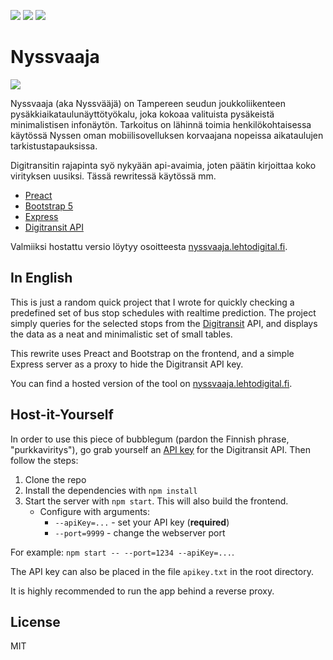 ![](https://shields.io/github/license/lehtoroni/nyssvaaja)
![](https://shields.io/github/languages/top/lehtoroni/nyssvaaja)
![](https://shields.io/github/issues/lehtoroni/nyssvaaja)


# Nyssvaaja

![](https://lehtodigital.fi/f/ukuse)

Nyssvaaja (aka Nyssvääjä) on Tampereen seudun joukkoliikenteen pysäkkiaikataulunäyttötyökalu,
joka kokoaa valituista pysäkeistä minimalistisen infonäytön.
Tarkoitus on lähinnä toimia henkilökohtaisessa käytössä
Nyssen oman mobiilisovelluksen korvaajana nopeissa aikataulujen tarkistustapauksissa.

Digitransitin rajapinta syö nykyään api-avaimia, joten päätin kirjoittaa koko virityksen uusiksi. Tässä rewritessä käytössä mm.
- [Preact](https://github.com/preactjs/preact)
- [Bootstrap 5](https://github.com/twbs)
- [Express](https://github.com/expressjs/express)
- [Digitransit API](https://digitransit.fi/en/developers/apis/)

Valmiiksi hostattu versio löytyy osoitteesta [nyssvaaja.lehtodigital.fi](https://nyssvaaja.lehtodigital.fi).

## In English
This is just a random quick project that I wrote
for quickly checking a predefined set of bus stop schedules with realtime prediction.
The project simply queries for the selected stops from the [Digitransit](https://digitransit.fi/en/developers/) API,
and displays the data as a neat and minimalistic set of small tables.

This rewrite uses Preact and Bootstrap on the frontend, and a simple Express server as a proxy to hide the Digitransit API key.

You can find a hosted version of the tool on [nyssvaaja.lehtodigital.fi](https://nyssvaaja.lehtodigital.fi).

## Host-it-Yourself
In order to use this piece of bubblegum (pardon the Finnish phrase, "purkkaviritys"), go grab yourself an [API key](https://digitransit.fi/en/developers/api-registration/) for the Digitransit API. Then follow the steps:

1. Clone the repo
2. Install the dependencies with `npm install`
3. Start the server with `npm start`. This will also build the frontend.
    - Configure with arguments:
      - `--apiKey=...` - set your API key (**required**)
      - `--port=9999` - change the webserver port

For example: `npm start -- --port=1234 --apiKey=...`.

The API key can also be placed in the file `apikey.txt` in the root directory.

It is highly recommended to run the app behind a reverse proxy.

## License
MIT